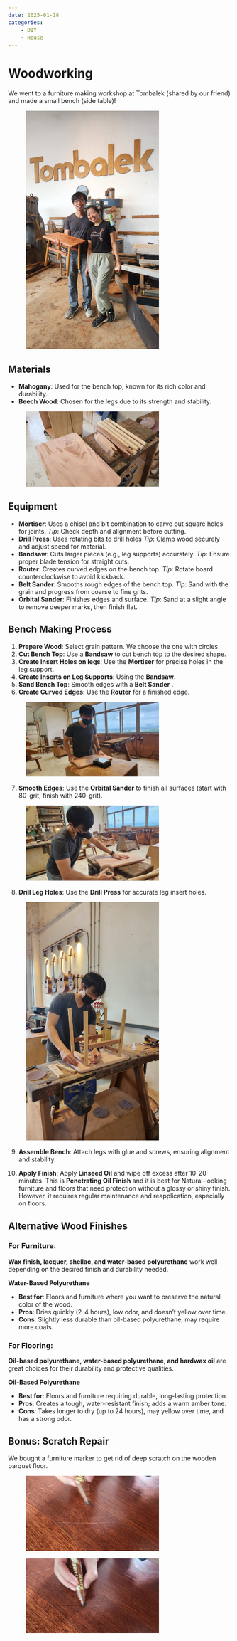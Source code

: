 ```yaml
---
date: 2025-01-18
categories:
    - DIY
    - House
---
```


# Woodworking

We went to a furniture making workshop at Tombalek (shared by our friend) and made a small bench (side table)!

<figure style="max-width:300px">
  <img src="/static/blog/2025-01-18/tombalek_small_bench-min.jpg" alt="Small Bench" loading="lazy"/>
</figure>

<!-- more -->

## Materials
- **Mahogany**: Used for the bench top, known for its rich color and durability.
- **Beech Wood**: Chosen for the legs due to its strength and stability.
<figure style="max-width:300px">
  <img src="/static/blog/2025-01-18/tombalek_materials-min.jpg" loading="lazy"/>
</figure>

## Equipment

- **Mortiser**: Uses a chisel and bit combination to carve out square holes for joints.
  *Tip*: Check depth and alignment before cutting.
- **Drill Press**: Uses rotating bits to drill holes
  *Tip*: Clamp wood securely and adjust speed for material.
- **Bandsaw**: Cuts larger pieces (e.g., leg supports) accurately.
  *Tip*: Ensure proper blade tension for straight cuts.
- **Router**: Creates curved edges on the bench top.
  *Tip*: Rotate board counterclockwise to avoid kickback.
- **Belt Sander**: Smooths rough edges of the bench top.
  *Tip*: Sand with the grain and progress from coarse to fine grits.
- **Orbital Sander**: Finishes edges and surface.
  *Tip*: Sand at a slight angle to remove deeper marks, then finish flat.

## Bench Making Process

1. **Prepare Wood**: Select grain pattern. We choose the one with circles.
2. **Cut Bench Top**: Use a **Bandsaw** to cut bench top to the desired shape.
3. **Create Insert Holes on legs**: Use the **Mortiser** for precise holes in the leg support.
4. **Create Inserts on Leg Supports**: Using the **Bandsaw**.
5. **Sand Bench Top**: Smooth edges with a **Belt Sander** .
6. **Create Curved Edges**: Use the **Router** for a finished edge.
  <figure style="max-width:300px">
    <img src="/static/blog/2025-01-18/tombalek_router-min.jpg" loading="lazy"/>
  </figure>

7. **Smooth Edges**: Use the **Orbital Sander** to finish all surfaces (start with 80-grit, finish with 240-grit).
  <figure style="max-width:300px">
    <img src="/static/blog/2025-01-18/tombalek_sanding-min.jpg" loading="lazy"/>
  </figure>

8. **Drill Leg Holes**: Use the **Drill Press** for accurate leg insert holes.

  <figure style="max-width:300px">
    <img src="/static/blog/2025-01-18/tombalek_marking-min.jpg" loading="lazy"/>
  </figure>


9. **Assemble Bench**: Attach legs with glue and screws, ensuring alignment and stability.

10. **Apply Finish**: Apply **Linseed Oil** and wipe off excess after 10-20 minutes. This is **Penetrating Oil Finish** and it is best for Natural-looking furniture and floors that need protection without a glossy or shiny finish. However, it requires regular maintenance and reapplication, especially on floors.

## Alternative Wood Finishes

### **For Furniture**:
   **Wax finish, lacquer, shellac, and water-based polyurethane** work well depending on the desired finish and durability needed.

**Water-Based Polyurethane**
   - **Best for**: Floors and furniture where you want to preserve the natural color of the wood.
   - **Pros**: Dries quickly (2-4 hours), low odor, and doesn’t yellow over time.
   - **Cons**: Slightly less durable than oil-based polyurethane, may require more coats.

### **For Flooring**:
   **Oil-based polyurethane, water-based polyurethane, and hardwax oil** are great choices for their durability and protective qualities.

**Oil-Based Polyurethane**
   - **Best for**: Floors and furniture requiring durable, long-lasting protection.
   - **Pros**: Creates a tough, water-resistant finish; adds a warm amber tone.
   - **Cons**: Takes longer to dry (up to 24 hours), may yellow over time, and has a strong odor.

## Bonus: Scratch Repair

We bought a furniture marker to get rid of deep scratch on the wooden parquet floor.

<figure style="max-width:300px">
  <img src="/static/blog/2025-01-18/furniture_marker_before.jpg" loading="lazy"/>
</figure>

<figure style="max-width:300px">
  <img src="/static/blog/2025-01-18/furniture_marker_after.jpg" loading="lazy"/>
</figure>








